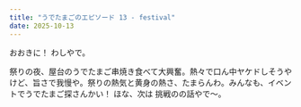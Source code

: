 ```yaml
---
title: "うでたまごのエピソード 13 - festival"
date: 2025-10-13
---
```


おおきに！ わしやで。

祭りの夜、屋台のうでたまご串焼き食べて大興奮。熱々で口ん中ヤケドしそうやけど、旨さで我慢や。祭りの熱気と黄身の熱さ、たまらんわ。みんなも、イベントでうでたまご探さんかい！ ほな、次は 挑戦のの話やで～。

